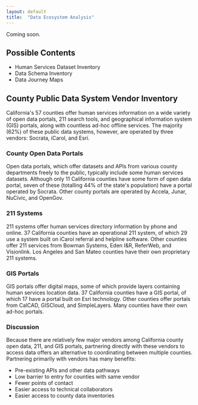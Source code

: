 ```yaml
---
layout: default
title:  "Data Ecosystem Analysis"
---
```


Coming soon.

## Possible Contents

- Human Services Dataset Inventory
- Data Schema Inventory
- Data Journey Maps

## County Public Data System Vendor Inventory

California's 57 counties offer human services information on a wide variety of open data portals, 211 search tools, and geographical information system (GIS) portals, along with countless ad-hoc offline services. The majority (62%) of these public data systems, however, are operated by three vendors: Socrata, iCarol, and Esri. 

### County Open Data Portals 

Open data portals, which offer datasets and APIs from various county departments freely to the public, typically include some human services datasets. Although only 11 California counties have some form of open data portal, seven of these (totalling 44% of the state's population) have a portal operated by Socrata. Other county portals are operated by Accela, Junar, NuCivic, and OpenGov.

### 211 Systems

211 systems offer human services directory information by phone and online. 37 California counties have an operational 211 system, of which 29 use a system built on iCarol referral and helpline software. Other counties offer 211 services from Bowman Systems, Eden I&R, ReferWeb, and Visionlink. Los Angeles and San Mateo counties have their own proprietary 211 systems. 

### GIS Portals

GIS portals offer digital maps, some of which provide layers containing human services location data. 37 California counties have a GIS portal, of which 17 have a portal built on Esri technology. Other counties offer portals from CalCAD, GISCloud, and SimpleLayers. Many counties have their own ad-hoc portals.

### Discussion

Because there are relatively few major vendors among California county open data, 211, and GIS portals, partnering directly with these vendors to access data offers an alternative to coordinating between multiple counties. Partnering primarily with vendors has many benefits: 
- Pre-existing APIs and other data pathways
- Low barrier to entry for counties with same vendor
- Fewer points of contact
- Easier access to technical collaborators
- Easier access to county data inventories

<!-- {% highlight json %}
{% include openeligibility.json %}
{% endhighlight %} -->
